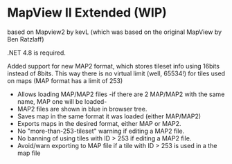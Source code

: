 # MapView II Extended (WIP)

based on Mapview2 by kevL (which was based on the original MapView by Ben Ratzlaff)

.NET 4.8 is required.

Added support for new MAP2 format, which stores tileset info using 16bits instead of 8bits.
This way there is no virtual limit (well, 65534!) for tiles used on maps (MAP format has a limit of 253)

- Allows loading MAP/MAP2 files -if there are 2 MAP/MAP2 with the same name, MAP one will be loaded-
- MAP2 files are shown in blue in browser tree.
- Saves map in the same format it was loaded (either MAP/MAP2)
- Exports maps in the desired format, either MAP or MAP2.
- No "more-than-253-tileset" warning if editing a MAP2 file.
- No banning of using tiles with ID > 253 if editing a MAP2 file.
- Avoid/warn exporting to MAP file if a tile with ID > 253 is used in a the map file



